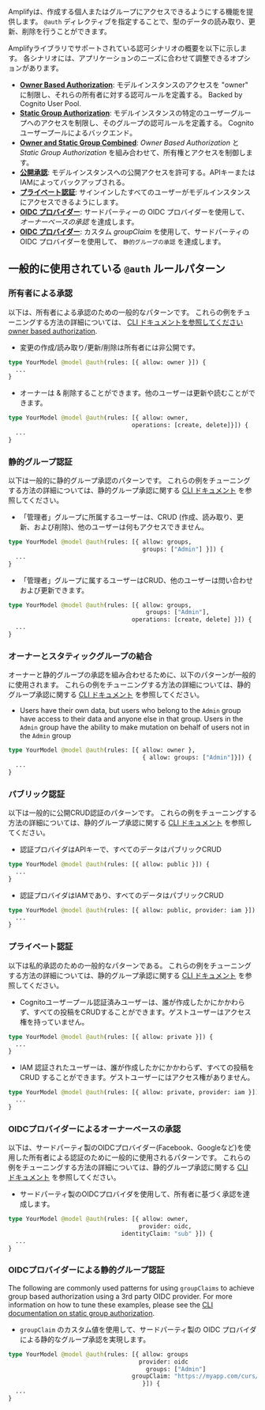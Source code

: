 Amplifyは、作成する個人またはグループにアクセスできるようにする機能を提供します。 `@auth` ディレクティブを指定することで、型のデータの読み取り、更新、削除を行うことができます。

Amplifyライブラリでサポートされている認可シナリオの概要を以下に示します。 各シナリオには、アプリケーションのニーズに合わせて調整できるオプションがあります。

* [**Owner Based Authorization**](#owner-based-authorization): モデルインスタンスのアクセスを "owner" に制限し、それらの所有者に対する認可ルールを定義する。 Backed by Cognito User Pool.
* [**Static Group Authorization**](#static-group-authorization): モデルインスタンスの特定のユーザーグループへのアクセスを制限し、そのグループの認可ルールを定義する。 Cognitoユーザープールによるバックエンド。
* [**Owner and Static Group Combined**](#owner-and-static-group-combined): *Owner Based Authorization* と *Static Group Authorization* を組み合わせて、所有権とアクセスを制御します。
* [**公開承認**](#public-authorization): モデルインスタンスへの公開アクセスを許可する。APIキーまたはIAMによってバックアップされる。
* [**プライベート認証**](#private-authorization): サインインしたすべてのユーザーがモデルインスタンスにアクセスできるようにします。
* [**OIDC プロバイダー**](#owner-based-authorization-with-oidc-provider): サードパーティーの OIDC プロバイダーを使用して、 *オーナーベースの承認* を達成します。
* [**OIDC プロバイダー**](#static-group-authorization-with-oidc-provider): カスタム *groupClaim* を使用して、サードパーティの OIDC プロバイダーを使用して、 `静的グループの承認` を達成します。

## 一般的に使用されている `@auth` ルールパターン

### 所有者による承認

以下は、所有者による承認のための一般的なパターンです。 これらの例をチューニングする方法の詳細については、 [CLI ドキュメントを参照してください owner based authorization](~/cli/graphql-transformer/auth.md#owner-authorization).

* 変更の作成/読み取り/更新/削除は所有者には非公開です。
```graphql
type YourModel @model @auth(rules: [{ allow: owner }]) {
  ...
}
```

* オーナーは & 削除することができます。他のユーザーは更新や読むことができます。
```graphql
type YourModel @model @auth(rules: [{ allow: owner,
                                   operations: [create, delete]}]) {
  ...
}
```

### 静的グループ認証
以下は一般的に静的グループ承認のパターンです。 これらの例をチューニングする方法の詳細については、静的グループ承認に関する [CLI ドキュメント](~/cli/graphql-transformer/auth.md#static-group-authorization) を参照してください。

* 「管理者」グループに所属するユーザーは、CRUD (作成、読み取り、更新、および削除)、他のユーザーは何もアクセスできません。
```graphql
type YourModel @model @auth(rules: [{ allow: groups,
                                      groups: ["Admin"] }]) {
  ...
}
```

* 「管理者」グループに属するユーザーはCRUD、他のユーザーは問い合わせおよび更新できます。
```graphql
type YourModel @model @auth(rules: [{ allow: groups,
                                       groups: ["Admin"],
                                   operations: [create, delete] }]) {
  ...
}
```

### オーナーとスタティックグループの結合
オーナーと静的グループの承認を組み合わせるために、以下のパターンが一般的に使用されます。 これらの例をチューニングする方法の詳細については、静的グループ承認に関する [CLI ドキュメント](~/cli/graphql-transformer/auth.md#static-group-authorization) を参照してください。

* Users have their own data, but users who belong to the `Admin` group have access to their data and anyone else in that group.  Users in the `Admin` group have the ability to make mutation on behalf of users not in the `Admin` group
```graphql
type YourModel @model @auth(rules: [{ allow: owner },
                                      { allow: groups: ["Admin"]}]) {
  ...
}
```

### パブリック認証
以下は一般的に公開CRUD認証のパターンです。 これらの例をチューニングする方法の詳細については、静的グループ承認に関する [CLI ドキュメント](~/cli/graphql-transformer/auth.md#static-group-authorization#public-authorization) を参照してください。

* 認証プロバイダはAPIキーで、すべてのデータはパブリックCRUD
```graphql
type YourModel @model @auth(rules: [{ allow: public }]) {
  ...
}
```

* 認証プロバイダはIAMであり、すべてのデータはパブリックCRUD
```graphql
type YourModel @model @auth(rules: [{ allow: public, provider: iam }]) {
  ...
}
```

### プライベート認証
以下は私的承認のための一般的なパターンである。 これらの例をチューニングする方法の詳細については、静的グループ承認に関する [CLI ドキュメント](~/cli/graphql-transformer/auth.md#static-group-authorization#private-authorization) を参照してください。

* Cognitoユーザープール認証済みユーザーは、誰が作成したかにかかわらず、すべての投稿をCRUDすることができます。ゲストユーザーはアクセス権を持っていません。
```graphql
type YourModel @model @auth(rules: [{ allow: private }]) {
  ...
}
```
* IAM 認証されたユーザーは、誰が作成したかにかかわらず、すべての投稿をCRUD することができます。ゲストユーザーにはアクセス権がありません。
```graphql
type YourModel @model @auth(rules: [{ allow: private, provider: iam }]) {
  ...
}
```

### OIDCプロバイダーによるオーナーベースの承認
以下は、サードパーティ製のOIDCプロバイダー(Facebook、Googleなど)を使用した所有者による認証のために一般的に使用されるパターンです。 これらの例をチューニングする方法の詳細については、静的グループ承認に関する [CLI ドキュメント](~/cli/graphql-transformer/auth.md#authorization-using-an-oidc-provider) を参照してください。

* サードパーティ製のOIDCプロバイダを使用して、所有者に基づく承認を達成します。
```graphql
type YourModel @model @auth(rules: [{ allow: owner,
                                     provider: oidc,
                                identityClaim: "sub" }]) {
  ...
}
```

<inline-fragment platform="android" src="~/lib/datastore/fragments/android/setup-auth-rules/owner_based_auth_oidc.md"></inline-fragment> <inline-fragment platform="ios" src="~/lib/datastore/fragments/ios/setup-auth-rules/owner_based_auth_oidc.md"></inline-fragment>

### OIDCプロバイダーによる静的グループ認証
The following are commonly used patterns for using `groupClaims` to achieve group based authorization using a 3rd party OIDC provider. For more information on how to tune these examples, please see the [CLI documentation on static group authorization](~/cli/graphql-transformer/auth.md#custom-claims).

* `groupClaim` のカスタム値を使用して、サードパーティ製の OIDC プロバイダによる静的なグループ承認を実現します。
```graphql
type YourModel @model @auth(rules: [{ allow: groups
                                     provider: oidc
                                       groups: ["Admin"]
                                   groupClaim: "https://myapp.com/curs/groups"
                                      }]) {
  ...
}
```
